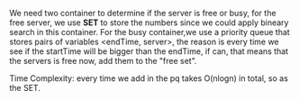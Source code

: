 We need two container to determine if the server is free or busy,
for the free server, we use <strong>SET</strong> to store the numbers since we could apply bineary search in this container.
For the busy container,we use a priority queue that stores pairs of variables <endTime, server>, the reason is every time we see if the startTime will be bigger than the endTime,
if can, that means that the servers is free now, add them to the "free set".  

Time Complexity: every time we add in the pq takes O(nlogn) in total, so as the SET.
